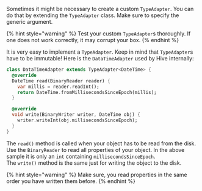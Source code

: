 Sometimes it might be necessary to create a custom `TypeAdapter`. You can do that by extending the `TypeAdapter` class. Make sure to specify the generic argument.

{% hint style="warning" %}
Test your custom `TypeAdapter`s thoroughly. If one does not work correctly, it may corrupt your box.
{% endhint %}

It is very easy to implement a `TypeAdapter`. Keep in mind that  `TypeAdapter`s have to be immutable! Here is the `DataTimeAdapter` used by Hive internally:

```dart
class DataTimeAdapter extends TypeAdapter<DateTime> {
  @override
  DateTime read(BinaryReader reader) {
    var millis = reader.readInt();
    return DateTime.fromMillisecondsSinceEpoch(millis);
  }

  @override
  void write(BinaryWriter writer, DateTime obj) {
    writer.writeInt(obj.millisecondsSinceEpoch);
  }
}
```

The `read()` method is called when your object has to be read from the disk. Use the `BinaryReader` to read all properties of your object. In the above sample it is only an `int` containing `millisecondsSinceEpoch`.<br>
The `write()` method is the same just for writing the object to the disk.

{% hint style="warning" %}
Make sure, you read properties in the same order you have written them before.
{% endhint %}